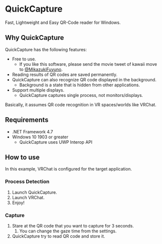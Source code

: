 # QuickCapture

Fast, Lightweight and Easy QR-Code reader for Windows.


## Why QuickCapture

QuickCapture has the following features:

* Free to use.
  * If you like this software, please send the movie tweet of kawaii move to [@MikazukiFuyuno](https://twiter.com/MikazukiFuyuno).
* Reading results of QR codes are saved permanently.
* QuickCapture can also recognize QR code displayed in the background.
  * Background is a state that is hidden from other applications. 
* Support multiple displays.
  * QuickCapture captures single process, not monitors/displays.

Basically, it assumes QR code recognition in VR spaces/worlds like VRChat.


## Requirements

* .NET Framework 4.7
* Windows 10 1903 or greater
	* QuickCapture uses UWP Interop API


## How to use

In this example, VRChat is configured for the target application.


### Process Detection

1. Launch QuickCapture.
2. Launch VRChat.
3. Enjoy!


### Capture

1. Stare at the QR code that you want to capture for 3 seconds.
   1. You can change the gaze time from the settings. 
2. QuickCapture try to read QR code and store it.